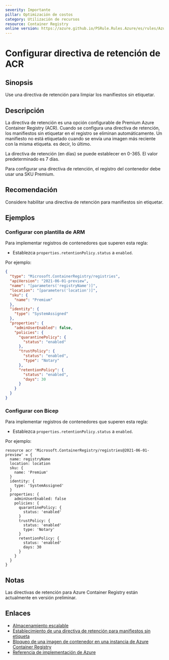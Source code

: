 ```yaml
---
severity: Importante
pillar: Optimización de costos
category: Utilización de recursos
resource: Container Registry
online version: https://azure.github.io/PSRule.Rules.Azure/es/rules/Azure.ACR.Retention/
---
```


# Configurar directiva de retención de ACR

## Sinopsis

Use una directiva de retención para limpiar los manifiestos sin etiquetar.

## Descripción

La directiva de retención es una opción configurable de Premium Azure Container Registry (ACR).
Cuando se configura una directiva de retención, los manifiestos sin etiquetar en el registro se eliminan automáticamente.
Un manifiesto no está etiquetado cuando se envía una imagen más reciente con la misma etiqueta. es decir, lo último.

La directiva de retención (en días) se puede establecer en 0-365.
El valor predeterminado es 7 días.

Para configurar una directiva de retención, el registro del contenedor debe usar una SKU Premium.

## Recomendación

Considere habilitar una directiva de retención para manifiestos sin etiquetar.

## Ejemplos

### Configurar con plantilla de ARM

Para implementar registros de contenedores que superen esta regla:

- Establezca `properties.retentionPolicy.status` a `enabled`.

Por ejemplo:

```json
{
  "type": "Microsoft.ContainerRegistry/registries",
  "apiVersion": "2021-06-01-preview",
  "name": "[parameters('registryName')]",
  "location": "[parameters('location')]",
  "sku": {
    "name": "Premium"
  },
  "identity": {
    "type": "SystemAssigned"
  },
  "properties": {
    "adminUserEnabled": false,
    "policies": {
      "quarantinePolicy": {
        "status": "enabled"
      },
      "trustPolicy": {
        "status": "enabled",
        "type": "Notary"
      },
      "retentionPolicy": {
        "status": "enabled",
        "days": 30
      }
    }
  }
}
```

### Configurar con Bicep

Para implementar registros de contenedores que superen esta regla:

- Establezca `properties.retentionPolicy.status` a `enabled`.

Por ejemplo:

```bicep
resource acr 'Microsoft.ContainerRegistry/registries@2021-06-01-preview' = {
  name: registryName
  location: location
  sku: {
    name: 'Premium'
  }
  identity: {
    type: 'SystemAssigned'
  }
  properties: {
    adminUserEnabled: false
    policies: {
      quarantinePolicy: {
        status: 'enabled'
      }
      trustPolicy: {
        status: 'enabled'
        type: 'Notary'
      }
      retentionPolicy: {
        status: 'enabled'
        days: 30
      }
    }
  }
}
```

## Notas

Las directivas de retención para Azure Container Registry están actualmente en versión preliminar.

## Enlaces

- [Almacenamiento escalable](https://learn.microsoft.com/azure/container-registry/container-registry-storage#scalable-storage)
- [Establecimiento de una directiva de retención para manifiestos sin etiqueta](https://learn.microsoft.com/azure/container-registry/container-registry-retention-policy)
- [Bloqueo de una imagen de contenedor en una instancia de Azure Container Registry](https://learn.microsoft.com/azure/container-registry/container-registry-image-lock)
- [Referencia de implementación de Azure](https://learn.microsoft.com/azure/templates/microsoft.containerregistry/registries)
